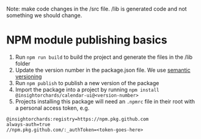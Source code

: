 Note: make code changes in the /src file. /lib is generated code and not something we should change.

# NPM module publishing basics

1. Run `npm run build` to build the project and generate the files in the /lib folder
2. Update the version number in the package.json file. We use [semantic versioning](https://semver.org/)
3. Run `npm publish` to publish a new version of the package
4. Import the package into a project by running `npm install @insightorchards/calendar-ui@<version-number>`
5. Projects installing this package will need an `.npmrc` file in their root with a personal access token, e.g.

```
@insightorchards:registry=https://npm.pkg.github.com
always-auth=true
//npm.pkg.github.com/:_authToken=<token-goes-here>
```
